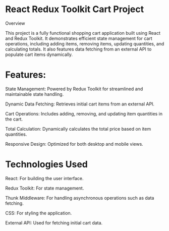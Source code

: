 # React Redux Toolkit Cart Project

Overview

This project is a fully functional shopping cart application built using React and Redux Toolkit. It demonstrates efficient state management for cart operations, including adding items, removing items, updating quantities, and calculating totals. It also features data fetching from an external API to populate cart items dynamically.

 # Features:

State Management: Powered by Redux Toolkit for streamlined and maintainable state handling.

Dynamic Data Fetching: Retrieves initial cart items from an external API.

Cart Operations: Includes adding, removing, and updating item quantities in the cart.

Total Calculation: Dynamically calculates the total price based on item quantities.

Responsive Design: Optimized for both desktop and mobile views.

# Technologies Used

React: For building the user interface.

Redux Toolkit: For state management.

Thunk Middleware: For handling asynchronous operations such as data fetching.

CSS: For styling the application.

External API: Used for fetching initial cart data.
